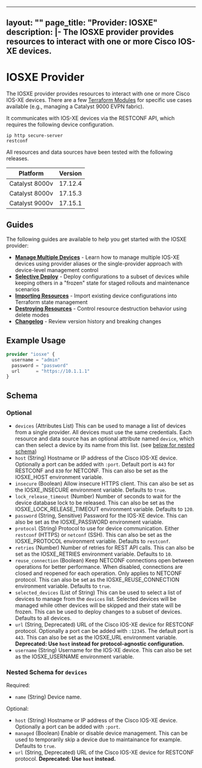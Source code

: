 
---
layout: ""
page_title: "Provider: IOSXE"
description: |-
  The IOSXE provider provides resources to interact with one or more Cisco IOS-XE devices.
---

# IOSXE Provider

The IOSXE provider provides resources to interact with one or more Cisco IOS-XE devices. There are a few [Terraform Modules](https://registry.terraform.io/browse/modules?provider=iosxe) for specific use cases available (e.g., managing a Catalyst 9000 EVPN fabric).

It communicates with IOS-XE devices via the RESTCONF API, which requires the following device configuration.

```
ip http secure-server
restconf
```

All resources and data sources have been tested with the following releases.

| Platform       | Version |
| -------------- | ------- |
| Catalyst 8000v | 17.12.4 |
| Catalyst 8000v | 17.15.3 |
| Catalyst 9000v | 17.15.1 |

## Guides

The following guides are available to help you get started with the IOSXE provider:

- **[Manage Multiple Devices](guides/manage_multiple_devices)** - Learn how to manage multiple IOS-XE devices using provider aliases or the single-provider approach with device-level management control
- **[Selective Deploy](guides/selective_deploy)** - Deploy configurations to a subset of devices while keeping others in a "frozen" state for staged rollouts and maintenance scenarios
- **[Importing Resources](guides/importing_resources)** - Import existing device configurations into Terraform state management
- **[Destroying Resources](guides/destroying_resources)** - Control resource destruction behavior using delete modes
- **[Changelog](guides/changelog)** - Review version history and breaking changes

## Example Usage

```terraform
provider "iosxe" {
  username = "admin"
  password = "password"
  url      = "https://10.1.1.1"
}
```

<!-- schema generated by tfplugindocs -->
## Schema

### Optional

- `devices` (Attributes List) This can be used to manage a list of devices from a single provider. All devices must use the same credentials. Each resource and data source has an optional attribute named `device`, which can then select a device by its name from this list. (see [below for nested schema](#nestedatt--devices))
- `host` (String) Hostname or IP address of the Cisco IOS-XE device. Optionally a port can be added with `:port`. Default port is `443` for RESTCONF and `830` for NETCONF. This can also be set as the IOSXE_HOST environment variable.
- `insecure` (Boolean) Allow insecure HTTPS client. This can also be set as the IOSXE_INSECURE environment variable. Defaults to `true`.
- `lock_release_timeout` (Number) Number of seconds to wait for the device database lock to be released. This can also be set as the IOSXE_LOCK_RELEASE_TIMEOUT environment variable. Defaults to `120`.
- `password` (String, Sensitive) Password for the IOS-XE device. This can also be set as the IOSXE_PASSWORD environment variable.
- `protocol` (String) Protocol to use for device communication. Either `restconf` (HTTPS) or `netconf` (SSH). This can also be set as the IOSXE_PROTOCOL environment variable. Defaults to `restconf`.
- `retries` (Number) Number of retries for REST API calls. This can also be set as the IOSXE_RETRIES environment variable. Defaults to `10`.
- `reuse_connection` (Boolean) Keep NETCONF connections open between operations for better performance. When disabled, connections are closed and reopened for each operation. Only applies to NETCONF protocol. This can also be set as the IOSXE_REUSE_CONNECTION environment variable. Defaults to `true`.
- `selected_devices` (List of String) This can be used to select a list of devices to manage from the `devices` list. Selected devices will be managed while other devices will be skipped and their state will be frozen. This can be used to deploy changes to a subset of devices. Defaults to all devices.
- `url` (String, Deprecated) URL of the Cisco IOS-XE device for RESTCONF protocol. Optionally a port can be added with `:12345`. The default port is `443`. This can also be set as the IOSXE_URL environment variable. **Deprecated: Use `host` instead for protocol-agnostic configuration.**
- `username` (String) Username for the IOS-XE device. This can also be set as the IOSXE_USERNAME environment variable.

<a id="nestedatt--devices"></a>
### Nested Schema for `devices`

Required:

- `name` (String) Device name.

Optional:

- `host` (String) Hostname or IP address of the Cisco IOS-XE device. Optionally a port can be added with `:port`.
- `managed` (Boolean) Enable or disable device management. This can be used to temporarily skip a device due to maintainance for example. Defaults to `true`.
- `url` (String, Deprecated) URL of the Cisco IOS-XE device for RESTCONF protocol. **Deprecated: Use `host` instead.**